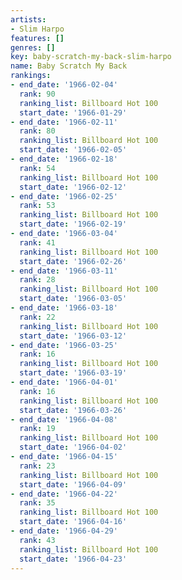 ```yaml
---
artists:
- Slim Harpo
features: []
genres: []
key: baby-scratch-my-back-slim-harpo
name: Baby Scratch My Back
rankings:
- end_date: '1966-02-04'
  rank: 90
  ranking_list: Billboard Hot 100
  start_date: '1966-01-29'
- end_date: '1966-02-11'
  rank: 80
  ranking_list: Billboard Hot 100
  start_date: '1966-02-05'
- end_date: '1966-02-18'
  rank: 54
  ranking_list: Billboard Hot 100
  start_date: '1966-02-12'
- end_date: '1966-02-25'
  rank: 53
  ranking_list: Billboard Hot 100
  start_date: '1966-02-19'
- end_date: '1966-03-04'
  rank: 41
  ranking_list: Billboard Hot 100
  start_date: '1966-02-26'
- end_date: '1966-03-11'
  rank: 28
  ranking_list: Billboard Hot 100
  start_date: '1966-03-05'
- end_date: '1966-03-18'
  rank: 22
  ranking_list: Billboard Hot 100
  start_date: '1966-03-12'
- end_date: '1966-03-25'
  rank: 16
  ranking_list: Billboard Hot 100
  start_date: '1966-03-19'
- end_date: '1966-04-01'
  rank: 16
  ranking_list: Billboard Hot 100
  start_date: '1966-03-26'
- end_date: '1966-04-08'
  rank: 19
  ranking_list: Billboard Hot 100
  start_date: '1966-04-02'
- end_date: '1966-04-15'
  rank: 23
  ranking_list: Billboard Hot 100
  start_date: '1966-04-09'
- end_date: '1966-04-22'
  rank: 35
  ranking_list: Billboard Hot 100
  start_date: '1966-04-16'
- end_date: '1966-04-29'
  rank: 43
  ranking_list: Billboard Hot 100
  start_date: '1966-04-23'
---
```


